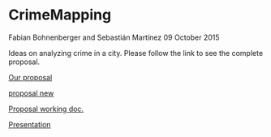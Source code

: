 # CrimeMapping

Fabian Bohnenberger and Sebastián Martínez
09 October 2015

Ideas on analyzing crime in a city. Please follow the link to see the complete proposal.

[Our proposal](https://rawgit.com/martinezsebastian/CrimeMapping/master/Proposal.html)

[proposal new](https://rawgit.com/martinezsebastian/CrimeMapping/master/Proposal.html)



[Proposal working doc.](https://rawgit.com/martinezsebastian/CrimeMapping/master/Proposal_first_part.html)

[Presentation](https://rawgit.com/martinezsebastian/CrimeMapping/master/presentation/CrimeResearchPresentation0.1.html)